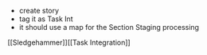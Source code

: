 - create story
- tag it as Task Int
- it should use a map for the Section Staging processing

[[Sledgehammer]][[Task Integration]]